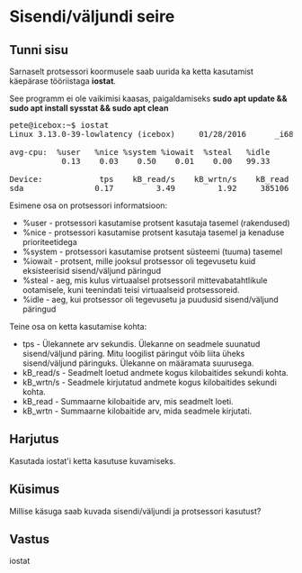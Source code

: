 ﻿# Sisendi/väljundi seire

## Tunni sisu

Sarnaselt protsessori koormusele saab uurida ka ketta kasutamist käepärase tööriistaga <b>iostat</b>.

See programm ei ole vaikimisi kaasas, paigaldamiseks <b>sudo apt update && sudo apt install sysstat && sudo apt clean    </b>

<pre>
pete@icebox:~$ iostat
Linux 3.13.0-39-lowlatency (icebox)     01/28/2016      _i686_  (1 CPU)

avg-cpu:  %user   %nice %system %iowait  %steal   %idle
           0.13    0.03    0.50    0.01    0.00   99.33

Device:            tps    kB_read/s    kB_wrtn/s    kB_read    kB_wrtn
sda               0.17         3.49         1.92     385106     212417
</pre>

Esimene osa on protsessori informatsioon:

<ul>
<li>%user - protsessori kasutamise protsent kasutaja tasemel (rakendused) </li>
<li>%nice - protsessori kasutamise protsent kasutaja tasemel ja kenaduse prioriteetidega</li>
<li>%system - protsessori kasutamise protsent süsteemi (tuuma) tasemel </li>
<li>%iowait - protsent, mille jooksul protsessor oli tegevusetu kuid eksisteerisid sisend/väljund päringud </li>
<li>%steal - aeg, mis kulus virtuaalsel protsessoril mittevabatahtlikule ootamisele, kuni teenindati teisi virtuaalseid protsessoreid. </li>
<li>%idle - aeg, kui protsessor oli tegevusetu ja puudusid sisend/väljund päringud</li>
</ul>

Teine osa on ketta kasutamise kohta:

<ul>
<li>tps - Ülekannete arv sekundis. Ülekanne on seadmele suunatud sisend/väljund päring. Mitu loogilist päringut võib liita üheks sisend/väljund päringuks. Ülekanne on määramata suurusega.</li>
<li>kB_read/s - Seadmelt loetud andmete kogus kilobaitides sekundi kohta.</li>
<li>kB_wrtn/s - Seadmele kirjutatud andmete kogus kilobaitides sekundi kohta.</li>
<li>kB_read - Summaarne kilobaitide arv, mis seadmelt loeti.</li>
<li>kB_wrtn - Summaarne kilobaitide arv, mida seadmele kirjutati.</li>
</ul>

## Harjutus

Kasutada iostat'i ketta kasutuse kuvamiseks.

## Küsimus

Millise käsuga saab kuvada sisendi/väljundi ja protsessori kasutust?

## Vastus

iostat

